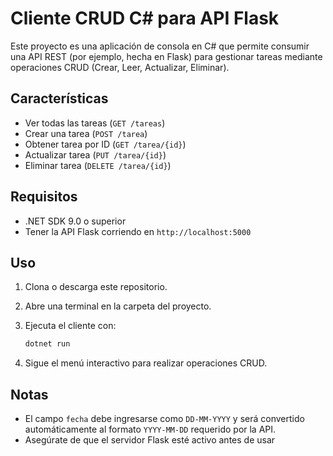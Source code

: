 # Cliente CRUD C# para API Flask

Este proyecto es una aplicación de consola en C# que permite consumir una API REST (por ejemplo, hecha en Flask) para gestionar tareas mediante operaciones CRUD (Crear, Leer, Actualizar, Eliminar).

## Características

- Ver todas las tareas (`GET /tareas`)
- Crear una tarea (`POST /tarea`)
- Obtener tarea por ID (`GET /tarea/{id}`)
- Actualizar tarea (`PUT /tarea/{id}`)
- Eliminar tarea (`DELETE /tarea/{id}`)

## Requisitos

- .NET SDK 9.0 o superior
- Tener la API Flask corriendo en `http://localhost:5000`

## Uso

1. Clona o descarga este repositorio.
2. Abre una terminal en la carpeta del proyecto.
3. Ejecuta el cliente con:

   ```sh
   dotnet run
   ```

4. Sigue el menú interactivo para realizar operaciones CRUD.

## Notas

- El campo `fecha` debe ingresarse como `DD-MM-YYYY` y será convertido automáticamente al formato `YYYY-MM-DD` requerido por la API.
- Asegúrate de que el servidor Flask esté activo antes de usar
